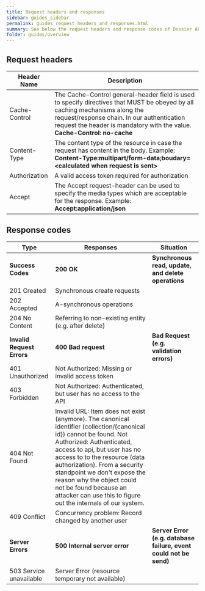 ```yaml
---
title: Request headers and responses
sidebar: guides_sidebar
permalink: guides_request_headers_and_responses.html
summary: See below the request headers and response codes of Dossier API.
folder: guides/overview
---
```



## Request headers


| Header Name      | Description                                                                                                                                                                                                                                            |
| ---------------- | ------------------------------------------------------------------------------------------------------------------------------------------------------------------------------------------------------------------------------------------------------ |
| Cache-Control    | The Cache-Control general-header field is used to specify directives that MUST be obeyed by all caching mechanisms along the request/response chain. In our authentication request the header is mandatory with the value. **Cache-Control: no-cache** |
| Content-Type     | The content type of the resource in case the request has content in the body. Example: **Content-Type:multipart/form-data;boudary=\<calculated when request is sent>**                                                                                                         |
| Authorization    | A valid access token required for authorization                                                                                                                                                                                                            |
| Accept           | The Accept request-header can be used to specify the media types which are acceptable for the response. Example: **Accept:application/json**                                                                                                   |

## Response codes


| Type                       | Responses                                                                                                                                                                                                                                                                                                                                                                                               | Situation                                                         |
| -------------------------- | ------------------------------------------------------------------------------------------------------------------------------------------------------------------------------------------------------------------------------------------------------------------------------------------------------------------------------------------------------------------------------------------------------- | ----------------------------------------------------------------- |
| **Success Codes**          | **200 OK**                                                                                                                                                                                                                                                                                                                                                                                              | **Synchronous read, update, and delete operations**               |
| 201 Created                | Synchronous create requests                                                                                                                                                                                                                                                                                                                                                                             |                                                                   |
| 202 Accepted               | A-synchronous operations                                                                                                                                                                                                                                                                                                                                                                                |                                                                   |
| 204 No Content             | Referring to non-existing entity (e.g. after delete)                                                                                                                                                                                                                                                                                                                                                    |                                                                   |
| **Invalid Request Errors** | **400 Bad request**                                                                                                                                                                                                                                                                                                                                                                                     | **Bad Request (e.g. validation errors)**                          |
| 401 Unauthorized           | Not Authorized: Missing or invalid access token                                                                                                                                                                                                                                                                                                                                                         |                                                                   |
| 403 Forbidden              | Not Authorized: Authenticated, but user has no access to the API                                                                                                                                                                                                                                                                                                                                        |                                                                   |
| 404 Not Found              | Invalid  URL: Item does not exist (anymore). The canonical identifier (collection/{canonical id}) cannot be found. Not Authorized:  Authenticated, access to api, but user has no access to to the resource (data authorization).  From a security standpoint we don't expose the reason why the object could not be found because an  attacker can use this to figure out the internals of our system. |                                                                   |
| 409 Conflict               | Concurrency problem: Record changed by another user                                                                                                                                                                                                                                                                                                                                                     |                                                                   |
| **Server Errors**          | **500 Internal server error**                                                                                                                                                                                                                                                                                                                                                                           | **Server Error (e.g. database failure, event could not be send)** |
| 503 Service unavailable    | Server Error (resource temporary not available)                                                                                                                                                                                                                                                                                                                                                         |                                                                   |
